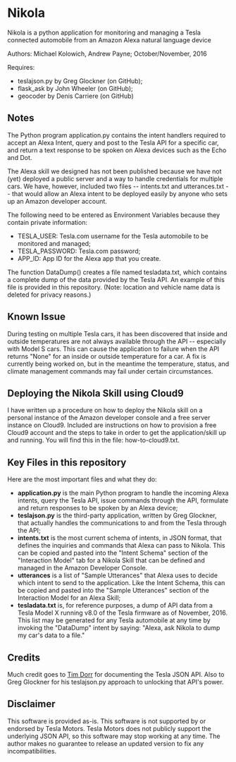 # Nikola

Nikola is a python application for monitoring and managing
a Tesla connected automobile from an Amazon Alexa natural language device

Authors: Michael Kolowich, Andrew Payne;
October/November, 2016

Requires:
* teslajson.py by Greg Glockner (on GitHub);
* flask_ask by John Wheeler (on GitHub);
* geocoder by Denis Carriere (on GitHub)

## Notes
The Python program application.py contains the intent handlers required to
accept an Alexa Intent, query and post to the Tesla API for a specific car,
and return a text response to be spoken on Alexa devices such as the Echo and Dot.

The Alexa skill we designed has not been published because we have not (yet)
deployed a public server and a way to handle credentials for multiple cars.
We have, however, included two files -- intents.txt and utterances.txt -- that
would allow an Alexa intent to be deployed easily by anyone who sets up an
Amazon developer account.

The following need to be entered as Environment Variables because they contain
private information:
* TESLA_USER: Tesla.com username for the Tesla automobile to be monitored and managed;
* TESLA_PASSWORD: Tesla.com password;
* APP_ID: App ID for the Alexa app that you create.

The function DataDump() creates a file named tesladata.txt, which contains a
complete dump of the data provided by the Tesla API.  An example of this file is
provided in this repository.  (Note: location and vehicle name data is deleted
for privacy reasons.)

## Known Issue
During testing on multiple Tesla cars, it has been discovered that inside and outside
temperatures are not always available through the API -- especially with Model S cars.
This can cause the application to failure when the API returns "None" for an inside or
outside temperature for a car.  A fix is currently being worked on, but in the meantime
the temperature, status, and climate management commands may fail under certain circumstances.

## Deploying the Nikola Skill using Cloud9
I have written up a procedure on how to deploy the Nikola skill on a personal instance
of the Amazon developer console and a free server instance on Cloud9.  Included are
instructions on how to provision a free Cloud9 account and the steps to take in order to
get the application/skill up and running.  You will find this in the file: how-to-cloud9.txt.

## Key Files in this repository
Here are the most important files and what they do:
* <b>application.py</b> is the main Python program to handle the incoming Alexa intents, query the Tesla API, issue commands through the API, formulate and return responses to be spoken by an Alexa device;
* <b>teslajson.py</b> is the third-party application, written by Greg Glockner, that actually handles the communications to and from the Tesla through the API;
* <b>intents.txt</b> is the most current schema of intents, in JSON format, that defines the inquiries and commands that Alexa can pass to Nikola.  This can be copied and pasted into the "Intent Schema" section of the "Interaction Model" tab for a Nikola Skill that can be defined and managed in the Amazon Developer Console.
* <b>utterances</b> is a list of "Sample Utterances" that Alexa uses to decide which intent to send to the application.  Like the Intent Schema, this can be copied and pasted into the "Sample Utterances" section of the Interaction Model for an Alexa Skill;
* <b>tesladata.txt</b> is, for reference purposes, a dump of API data from a Tesla Model X running v8.0 of the Tesla firmware as of November, 2016.  This list may be generated for any Tesla automobile at any time by invoking the "DataDump" intent by saying: "Alexa, ask Nikola to dump my car's data to a file."

## Credits
Much credit goes to [Tim Dorr](http://timdorr.com) for documenting the Tesla JSON API.
Also to Greg Glockner for his teslajson.py approach to unlocking that API's power.

## Disclaimer
This software is provided as-is.  This software is not supported by or
endorsed by Tesla Motors.  Tesla Motors does not publicly support the
underlying JSON API, so this software may stop working at any time.  The
author makes no guarantee to release an updated version to fix any
incompatibilities.
